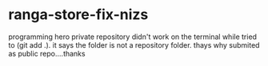 # ranga-store-fix-nizs
programming hero private repository didn't work on the terminal while tried to (git add .). it says the folder is not a repository folder. thays why submited as public repo....thanks
